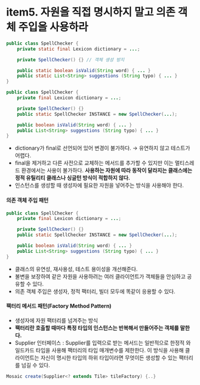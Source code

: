# item5. 자원을 직접 명시하지 말고 의존 객체 주입을 사용하라

```java
public class SpellChecker {
    private static final Lexicon dictionary = ...;

    private SpellChecker() {} // 객체 생성 방지

    public static boolean isValid(String word) { ... }
    public static List<String> suggestions (String typo) { ... }
}

public class SpellChecker {
    private final Lexicon dictionary = ...;

    private SpellChecker() {}
    public static SpellChecker INSTANCE = new SpellChecker(...);

    public boolean isValid(String word) { ... }
    public List<String> suggestions (String typo) { ... }
}
```
- dictionary가 final로 선언되어 있어 변경이 불가하다. → 유연하지 않고 테스트가 어렵다.
- final을 제거하고 다른 사전으로 교체하는 메서드를 추가할 수 있지만 이는 멀티스레드 환경에서는 사용이 불가하다. **사용하는 자원에 따라 동작이 달라지는 클래스에는 정적 유틸리티 클래스나 싱글턴 방식이 적합하지 않다.**
- 인스턴스를 생성할 때 생성자에 필요한 자원을 넣어주는 방식을 사용해야 한다.

#### 의존 객체 주입 패턴
```java
public class SpellChecker {
    private final Lexicon dictionary = ...;

    private SpellChecker() {}
    public static SpellChecker INSTANCE = new SpellChecker(...);

    public boolean isValid(String word) { ... }
    public List<String> suggestions (String typo) { ... }
}
```
- 클래스의 유연성, 재사용성, 테스트 용이성을 개선해준다.
- 불변을 보장하여 같은 자원을 사용하려는 여러 클라이언트가 객체들을 안심하고 공유할 수 있다.
- 의존 객체 주입은 생성자, 정적 팩터리, 빌더 모두에 똑같이 응용할 수 있다.

#### 팩터리 메서드 패턴(Factory Method Pattern)
- 생성자에 자원 팩터리를 넘겨주는 방식
- **팩터리란 호출할 때마다 특정 타입의 인스턴스는 반복해서 만들어주는 객체를 말한다.**
- Supplier 인터페이스 : Supplier를 입력으로 받는 메서드는 일반적으로 한정적 와일드카드 타입을 사용해 팩터리의 타입 매개변수를 제한한다. 이 방식을 사용해 클라이언트는 자신이 명시한 타입의 하위 타입이라면 무엇이든 생성할 수 있는 팩터리를 넘길 수 있다.
```java
Mosaic create(Supplier<? extends Tile> tileFactory) {..}
```
